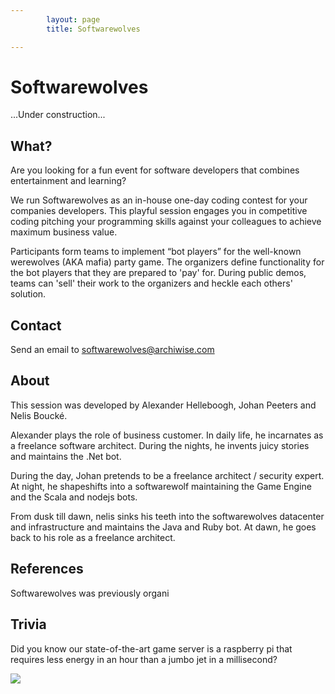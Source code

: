 ```yaml
---
        layout: page
        title: Softwarewolves

---
```


Softwarewolves
====

...Under construction...

What?
---

Are you looking for a fun event for software developers that combines entertainment and learning? 

We run Softwarewolves as an in-house one-day coding contest for your companies developers. This playful session engages you in competitive coding pitching your programming skills against your colleagues to achieve maximum business value.

Participants form teams to implement “bot players” for the well-known werewolves (AKA mafia) party game. The organizers define functionality for the bot players that they are prepared to 'pay' for. During public demos, teams can 'sell' their work to the organizers and heckle each others' solution.

Contact
---

Send an email to softwarewolves@archiwise.com

About
---

This session was developed by Alexander Helleboogh, Johan Peeters and Nelis Bouck&eacute;.

Alexander plays the role of business customer. In daily life, he incarnates as a freelance software architect. During the nights, he invents juicy stories and maintains the .Net bot.

During the day, Johan pretends to be a freelance architect / security expert. At night, he shapeshifts into a softwarewolf maintaining the Game Engine and the Scala and nodejs bots. 

From dusk till dawn, nelis sinks his teeth into the softwarewolves datacenter and infrastructure and maintains the Java and Ruby bot. At dawn, he goes back to his role as a freelance architect.


References
---

Softwarewolves was previously organi

Trivia
---
Did you know our state-of-the-art game server is a raspberry pi that requires less energy in an hour than a jumbo jet in a millisecond? 

![](https://raw.github.com/softwarewolves/softwarewolves.github.io/master/images/pi.jpg)
